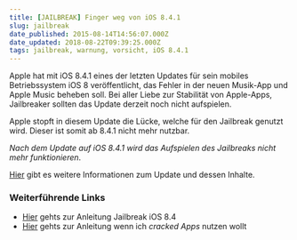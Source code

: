 ```yaml
---
title: [JAILBREAK] Finger weg von iOS 8.4.1
slug: jailbreak
date_published: 2015-08-14T14:56:07.000Z
date_updated: 2018-08-22T09:39:25.000Z
tags: jailbreak, warnung, vorsicht, iOS 8.4.1
---
```


Apple hat mit iOS 8.4.1 eines der letzten Updates für sein mobiles Betriebssystem iOS 8 veröffentlicht, das Fehler in der neuen Musik-App und Apple Music beheben soll. Bei aller Liebe zur Stabilität von Apple-Apps, Jailbreaker sollten das Update derzeit noch nicht aufspielen.

Apple stopft in diesem Update die Lücke, welche für den Jailbreak genutzt wird. Dieser ist somit ab 8.4.1 nicht mehr nutzbar.

*Nach dem Update auf iOS 8.4.1 wird das Aufspielen des Jailbreaks nicht mehr funktionieren*.

[Hier](http://www.golem.de/news/apple-ios-8-4-1-zerstoert-jailbreak-und-korrigiert-apple-music-1508-115763.html) gibt es weitere Informationen zum Update und dessen Inhalte.

### Weiterführende Links

- [Hier](__GHOST_URL__/jailbreak-ios-8-4-jailbreak/) gehts zur Anleitung Jailbreak iOS 8.4
- [Hier](__GHOST_URL__/how-to-gecrackte-apps-ipa-auf-dem-iphone-installieren/) gehts zur Anleitung wenn ich *cracked Apps* nutzen wollt
